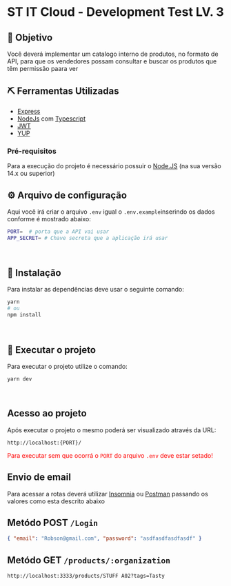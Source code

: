 # ST IT Cloud - Development Test LV. 3

## 🎯 Objetivo

Você deverá implementar um catalogo interno de produtos, no formato de API, para que os vendedores possam consultar e buscar os produtos que têm permissão paara ver
&nbsp;

## ⛏️ Ferramentas Utilizadas

-   [Express](https://expressjs.com/)
-   [NodeJs](https://nodejs.dev/) com [Typescript](https://www.typescriptlang.org/)
-   [JWT](https://jwt.io/)
-   [YUP](https://github.com/jquense/yup)

### Pré-requisitos

Para a execução do projeto é necessário possuir o [Node.JS](https://nodejs.org/en/download/) (na sua versão 14.x ou superior)

## ⚙ Arquivo de configuração

Aqui você irá criar o arquivo `.env` igual o `.env.example`inserindo os dados conforme é mostrado abaixo:

```bash
PORT=  # porta que a API vai usar
APP_SECRET= # Chave secreta que a aplicação irá usar
```

&nbsp;

## 🚀 Instalação

Para instalar as dependências deve usar o seguinte comando:

```bash
yarn
# ou
npm install
```

&nbsp;

## 🤖 Executar o projeto

Para executar o projeto utilize o comando:

```
yarn dev
```

&nbsp;

## Acesso ao projeto

Após executar o projeto o mesmo poderá ser visualizado através da URL:

`http://localhost:{PORT}/`

<font color="RED">Para executar sem que ocorrá o `PORT` do arquivo `.env` deve estar setado!</font>

## Envio de email

Para acessar a rotas deverá utilizar [Insomnia](https://insomnia.rest/) ou [Postman](https://www.postman.com/) passando os valores como esta descrito abaixo

## Metódo POST `/Login`

```json
{ "email": "Robson@gmail.com", "password": "asdfasdfasdfasdf" }
```

## Metódo GET `/products/:organization`

```
http://localhost:3333/products/STUFF A02?tags=Tasty
```
